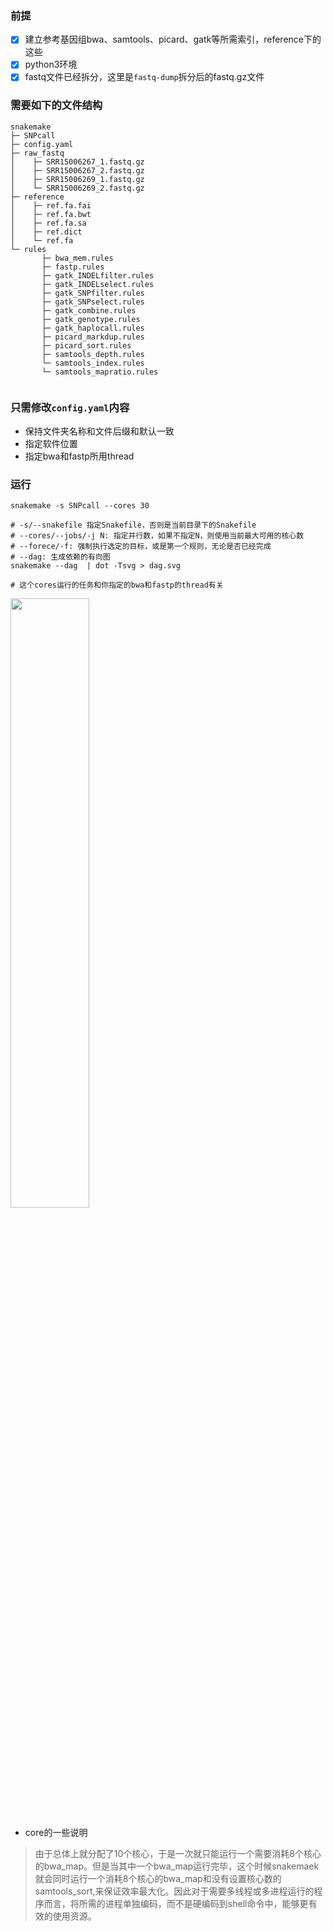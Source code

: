 ### 前提
- [x] 建立参考基因组bwa、samtools、picard、gatk等所需索引，reference下的这些
- [x] python3环境
- [x] fastq文件已经拆分，这里是`fastq-dump`拆分后的fastq.gz文件
### 需要如下的文件结构
```
snakemake
├─ SNPcall
├─ config.yaml
├─ raw_fastq
│    ├─ SRR15006267_1.fastq.gz
│    ├─ SRR15006267_2.fastq.gz
│    ├─ SRR15006269_1.fastq.gz
│    └─ SRR15006269_2.fastq.gz
├─ reference
│    ├─ ref.fa.fai
│    ├─ ref.fa.bwt
│    ├─ ref.fa.sa
│    ├─ ref.dict
│    └─ ref.fa
└─ rules
       ├─ bwa_mem.rules
       ├─ fastp.rules
       ├─ gatk_INDELfilter.rules
       ├─ gatk_INDELselect.rules
       ├─ gatk_SNPfilter.rules
       ├─ gatk_SNPselect.rules
       ├─ gatk_combine.rules
       ├─ gatk_genotype.rules
       ├─ gatk_haplocall.rules
       ├─ picard_markdup.rules
       ├─ picard_sort.rules
       ├─ samtools_depth.rules
       └─ samtools_index.rules
       └─ samtools_mapratio.rules
      
```
### 只需修改`config.yaml`内容
- 保持文件夹名称和文件后缀和默认一致
- 指定软件位置
- 指定bwa和fastp所用thread

### 运行
```
snakemake -s SNPcall --cores 30

# -s/--snakefile 指定Snakefile，否则是当前目录下的Snakefile
# --cores/--jobs/-j N: 指定并行数，如果不指定N，则使用当前最大可用的核心数
# --forece/-f: 强制执行选定的目标，或是第一个规则，无论是否已经完成
# --dag: 生成依赖的有向图
snakemake --dag  | dot -Tsvg > dag.svg

# 这个cores运行的任务和你指定的bwa和fastp的thread有关
```
<img src="https://github.com/Crazzy-Rabbit/Script-in-Bio/assets/111029483/c83c5629-a996-43d2-9d07-baed2dc3845e" width="50%">



- core的一些说明
> 由于总体上就分配了10个核心，于是一次就只能运行一个需要消耗8个核心的bwa_map。但是当其中一个bwa_map运行完毕，这个时候snakemaek就会同时运行一个消耗8个核心的bwa_map和没有设置核心数的samtools_sort,来保证效率最大化。因此对于需要多线程或多进程运行的程序而言，将所需的进程单独编码，而不是硬编码到shell命令中，能够更有效的使用资源。

